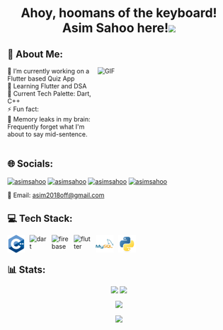 <h1 align="center">Ahoy, hoomans of the keyboard! Asim Sahoo here!<img src="https://media.giphy.com/media/mGcNjsfWAjY5AEZNw6/giphy.gif" width="50"></h1>

## 💫 About Me:
<img align="right" alt="GIF" src="https://media.giphy.com/media/13HgwGsXF0aiGY/giphy.gif" width="300" height="155" />
🔭 I’m currently working on a Flutter based Quiz App <br>🌱 Learning Flutter and DSA<br>🌈 Current Tech Palette: Dart, C++<br>⚡ Fun fact:<br>🧠 Memory leaks in my brain: Frequently forget what I'm about to say mid-sentence.<br><br>

## 🌐 Socials:
<p align="left">
<a href="https://linkedin.com/in/asimsahoo" target="blank"><img align="center" src="https://www.svgrepo.com/show/205292/linkedin.svg" alt="asimsahoo" height="30" width="40" /></a>
<a href="https://www.leetcode.com/asimsahoo" target="blank"><img align="center" src="https://raw.githubusercontent.com/rahuldkjain/github-profile-readme-generator/master/src/images/icons/Social/leet-code.svg" alt="asimsahoo" height="30" width="40" /></a>
<a href="https://www.instagram.com/awesimmmm" target="blank"><img align="center" src="https://www.svgrepo.com/show/205290/instagram.svg" alt="asimsahoo" height="30" width="40" /></a>
<a href="https://open.spotify.com/user/31hfdro7fqbohdv4kfwuttwytgvu?si=887bc256738a4748" target="blank"><img align="center" src="https://www.svgrepo.com/show/299429/spotify.svg" alt="asimsahoo" height="30" width="40" /></a>
</p>

📧 Email: [asim2018off@gmail.com](mailto:asim2018off@gmail.com)

## 💻 Tech Stack:
<p align="left"> 
<a href="https://cplusplus.com/" target="_blank" rel="noreferrer"> <img align="left" src="https://raw.githubusercontent.com/devicons/devicon/master/icons/cplusplus/cplusplus-original.svg" alt="cplusplus" width="40" height="40" style="padding-right:10px"/> </a>
<a href="https://dart.dev" target="_blank" rel="noreferrer"> <img align="left" src="https://www.vectorlogo.zone/logos/dartlang/dartlang-icon.svg" alt="dart" width="40" height="40" style="padding-right:10px"/> </a>
<a href="https://firebase.google.com/" target="_blank" rel="noreferrer"> <img align="left" src="https://www.vectorlogo.zone/logos/firebase/firebase-icon.svg" alt="firebase" width="40" height="40" style="padding-right:10px"/> </a>
<a href="https://flutter.dev" target="_blank" rel="noreferrer"> <img align="left" src="https://www.vectorlogo.zone/logos/flutterio/flutterio-icon.svg" alt="flutter" width="40" height="40" style="padding-right:10px"/> </a> 
<a href="https://www.mysql.com/" target="_blank" rel="noreferrer"> <img align="left" src="https://raw.githubusercontent.com/devicons/devicon/master/icons/mysql/mysql-original-wordmark.svg" alt="mysql" width="40" height="40" style="padding-right:10px"/> </a>
<a href="https://www.python.org" target="_blank" rel="noreferrer"> <img align="left" src="https://raw.githubusercontent.com/devicons/devicon/master/icons/python/python-original.svg" alt="python" width="40" height="40" style="padding-right:10px"/> </a>
</p>

<br>
<br>

## 📊 Stats:
<p align="center">
  <img src="https://github-readme-stats.vercel.app/api?username=asim-sahoo&theme=radical&hide_border=true&include_all_commits=true&count_private=false&show_icons=true&hide=contribs&exclude_repo=asim-sahoo&rank_icon=github">
  <img src="https://github-readme-stats.vercel.app/api/top-langs/?username=asim-sahoo&theme=radical&hide_progress=true&hide=cmake&show_icons=true&hide_border=true">
</p>

<p align="center">
  <img src="https://leetcard.jacoblin.cool/asimsahoo?ext=heatmap&theme=dark">
</p>

<p align="center">
  <img src="https://capsule-render.vercel.app/api?type=waving&color=gradient&height=60&section=footer"/>
</p>
